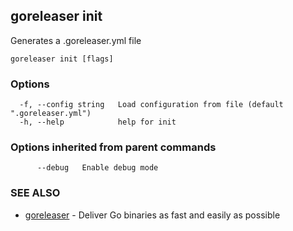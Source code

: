 ## goreleaser init

Generates a .goreleaser.yml file

```
goreleaser init [flags]
```

### Options

```
  -f, --config string   Load configuration from file (default ".goreleaser.yml")
  -h, --help            help for init
```

### Options inherited from parent commands

```
      --debug   Enable debug mode
```

### SEE ALSO

* [goreleaser](/cmd/goreleaser)	 - Deliver Go binaries as fast and easily as possible

